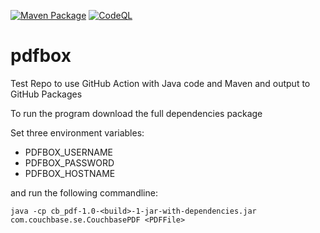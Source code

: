 [![Maven Package](https://github.com/michaelshire/pdfbox/actions/workflows/maven-build-and-publish.yml/badge.svg)](https://github.com/michaelshire/pdfbox/actions/workflows/maven-build-and-publish.yml)
[![CodeQL](https://github.com/michaelshire/pdfbox/actions/workflows/codeql-analysis.yml/badge.svg)](https://github.com/michaelshire/pdfbox/actions/workflows/codeql-analysis.yml)

# pdfbox
Test Repo to use GitHub Action with Java code and Maven and output to GitHub Packages

To run the program download the full dependencies package

Set three environment variables:
- PDFBOX_USERNAME
- PDFBOX_PASSWORD
- PDFBOX_HOSTNAME

and run the following commandline:
```
java -cp cb_pdf-1.0-<build>-1-jar-with-dependencies.jar com.couchbase.se.CouchbasePDF <PDFFile>
```
